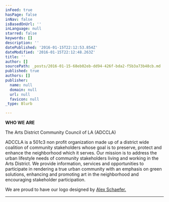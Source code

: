 ```yaml
---
inFeed: true
hasPage: false
inNav: false
isBasedOnUrl: ''
inLanguage: null
starred: false
keywords: []
description: ''
datePublished: '2016-01-15T22:12:53.854Z'
dateModified: '2016-01-15T22:12:48.263Z'
title: ''
author: []
sourcePath: _posts/2016-01-15-68eb02eb-dd94-426f-bda2-f5b3a73b48cb.md
published: true
authors: []
publisher:
  name: null
  domain: null
  url: null
  favicon: null
_type: Blurb

---
```

**WHO WE ARE**

The Arts District Community Council of LA (ADCCLA)

ADCCLA is a 501c3 non profit organization made up of a district wide coalition of community stakeholders whose goal is to preserve, protect and enhance the neighborhood which it serves.  Our mission is to address the urban lifestyle needs of community stakeholders living and working in the Arts District. We provide information, services and opportunities to participate in rendering a true urban community with an emphasis on green solutions, enhancing and promoting art in the neighborhood and encouraging stakeholder participation.

We are proud to have our logo designed by [Alex Schaefer.][0]

****

[0]: http://www.alexschaeferart.com/